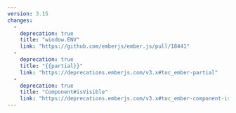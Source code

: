 ```yaml
---
version: 3.15
changes:
  -
    deprecation: true
    title: "window.ENV"
    link: "https://github.com/emberjs/ember.js/pull/18441"
  -
    deprecation: true
    title: "{{partial}}"
    link: "https://deprecations.emberjs.com/v3.x#toc_ember-partial"
  -
    deprecation: true
    title: "Component#isVisible"
    link: "https://deprecations.emberjs.com/v3.x#toc_ember-component-is-visible"
---
```

